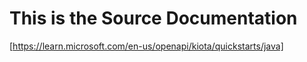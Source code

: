 # This is the Source Documentation

[https://learn.microsoft.com/en-us/openapi/kiota/quickstarts/java]
